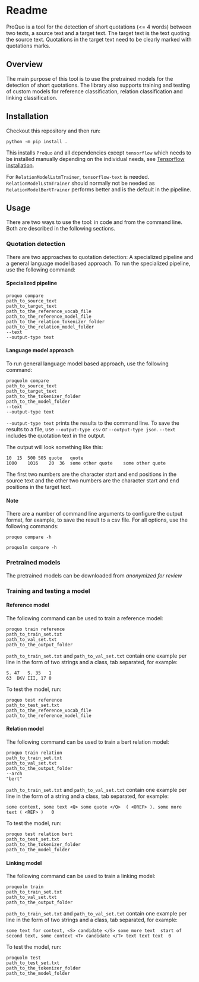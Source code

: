# Readme
ProQuo is a tool for the detection of short quotations (<= 4 words) between two texts, a source text and a target text.
The target text is the text quoting the source text. Quotations in the target text need to be clearly marked with
quotations marks.

## Overview
The main purpose of this tool is to use the pretrained models for the detection of short quotations.
The library also supports training and testing of custom models for reference classification, relation classification
and linking classification.

## Installation
Checkout this repository and then run:

~~~
python -m pip install .
~~~

This installs `ProQuo` and all dependencies except `tensorflow` which needs to be installed manually depending on
the individual needs, see [Tensorflow installation](https://www.tensorflow.org/install).

For `RelationModelLstmTrainer`, `tensorflow-text` is needed. `RelationModelLstmTrainer` should normally not be needed as
`RelationModelBertTrainer` performs better and is the default in the pipeline.

## Usage
There are two ways to use the tool: in code and from the command line. Both are described in the following sections.

### Quotation detection
There are two approaches to quotation detection: A specialized pipeline and a general language model based approach.
To run the specialized pipeline, use the following command:

#### Specialized pipeline
~~~
proquo compare
path_to_source_text
path_to_target_text
path_to_the_reference_vocab_file
path_to_the_reference_model_file
path_to_the_relation_tokenizer_folder
path_to_the_relation_model_folder
--text
--output-type text
~~~

#### Language model approach

To run general language model based approach, use the following command:

~~~
proquolm compare
path_to_source_text
path_to_target_text
path_to_the_tokenizer_folder
path_to_the_model_folder
--text
--output-type text
~~~

`--output-type text` prints the results to the command line. To save the results to a file, use `--output-type csv` or
`--output-type json`. `--text` includes the quotation text in the output.

The output will look something like this:
~~~
10	15	500	505	quote	quote
1000	1016	20	36	some other quote	some other quote
~~~
The first two numbers are the character start and end positions in the source text and the other two numbers are the
character start and end positions in the target text.

#### Note
There are a number of command line arguments to configure the output format, for example, to save the result to a csv
file. For all options, use the following commands:

~~~
proquo compare -h
~~~

~~~
proquolm compare -h
~~~

### Pretrained models
The pretrained models can be downloaded from *anonymized for review*

### Training and testing a model

#### Reference model
The following command can be used to train a reference model:

~~~
proquo train reference
path_to_train_set.txt
path_to_val_set.txt
path_to_the_output_folder
~~~

`path_to_train_set.txt` and `path_to_val_set.txt` contain one example per line in the form of two strings and a class,
tab separated, for example:

~~~
S. 47   S. 35	1
63	DKV III, 17	0
~~~

To test the model, run:

~~~
proquo test reference
path_to_test_set.txt
path_to_the_reference_vocab_file
path_to_the_reference_model_file
~~~

#### Relation model
The following command can be used to train a bert relation model:

~~~
proquo train relation
path_to_train_set.txt
path_to_val_set.txt
path_to_the_output_folder
--arch
"bert"
~~~

`path_to_train_set.txt` and `path_to_val_set.txt` contain one example per line in the form of a string and a class,
tab separated, for example:

~~~
some context, some text <Q> some quote </Q>  ( <OREF> ). some more text ( <REF> )   0
~~~

To test the model, run:

~~~
proquo test relation bert
path_to_test_set.txt
path_to_the_tokenizer_folder
path_to_the_model_folder
~~~

#### Linking model
The following command can be used to train a linking model:

~~~
proquolm train
path_to_train_set.txt
path_to_val_set.txt
path_to_the_output_folder
~~~

`path_to_train_set.txt` and `path_to_val_set.txt` contain one example per line in the form of two strings and a class,
tab separated, for example:

~~~
some text for context, <S> candidate </S> some more text  start of second text, some context <T> candidate </T> text text text  0
~~~

To test the model, run:

~~~
proquolm test
path_to_test_set.txt
path_to_the_tokenizer_folder
path_to_the_model_folder
~~~